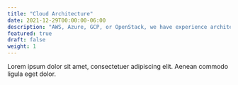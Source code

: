 ```yaml
---
title: "Cloud Architecture"
date: 2021-12-29T00:00:00-06:00
description: "AWS, Azure, GCP, or OpenStack, we have experience architecting cloud solutions in public, private, and hybrid cloud deployments."
featured: true
draft: false
weight: 1
---
```


Lorem ipsum dolor sit amet, consectetuer adipiscing elit. Aenean commodo ligula eget dolor.
